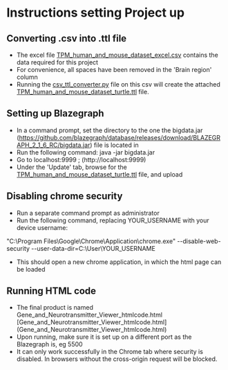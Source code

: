# Instructions setting Project up
## Converting .csv into .ttl file

* The excel file [TPM_human_and_mouse_dataset_excel.csv](TPM_human_and_mouse_dataset_excel.csv) contains the data required for this project
* For convenience, all spaces have been removed in the 'Brain region' column
* Running the [csv_ttl_converter.py](csv_ttl_converter.py) file on this csv will create the attached [TPM_human_and_mouse_dataset_turtle.ttl](TPM_human_and_mouse_dataset_turtle.ttl) file.

## Setting up Blazegraph 

* In a command prompt, set the directory to the one the bigdata.jar (https://github.com/blazegraph/database/releases/download/BLAZEGRAPH_2_1_6_RC/bigdata.jar) file is located in
* Run the following command: java -jar bigdata.jar
* Go to localhost:9999 ; (http://localhost:9999)
* Under the 'Update' tab, browse for the [TPM_human_and_mouse_dataset_turtle.ttl](TPM_human_and_mouse_dataset_turtle.ttl) file, and upload

## Disabling chrome security

* Run a separate command prompt as administrator
* Run the following command, replacing YOUR_USERNAME with your device username:  

"C:\Program Files\Google\Chrome\Application\chrome.exe" --disable-web-security --user-data-dir=C:\User\YOUR_USERNAME  

* This should open a new chrome application, in which the html page can be loaded

## Running HTML code

* The final product is named Gene_and_Neurotransmitter_Viewer_htmlcode.html [Gene_and_Neurotransmitter_Viewer_htmlcode.html]
  (Gene_and_Neurotransmitter_Viewer_htmlcode.html)
* Upon running, make sure it is set up on a different port as the Blazegraph is, eg 5500
* It can only work successfully in the Chrome tab where security is disabled. In browsers without the cross-origin request will be blocked. 
